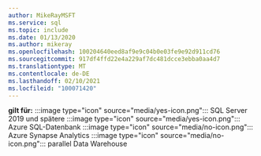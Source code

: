 ```yaml
---
author: MikeRayMSFT
ms.service: sql
ms.topic: include
ms.date: 01/13/2020
ms.author: mikeray
ms.openlocfilehash: 100204640eed8af9e9c04b0e03fe9e92d911cd76
ms.sourcegitcommit: 917df4ffd22e4a229af7dc481dcce3ebba0aa4d7
ms.translationtype: MT
ms.contentlocale: de-DE
ms.lasthandoff: 02/10/2021
ms.locfileid: "100071420"
---
```

<Token>**gilt für:** :::image type="icon" source="media/yes-icon.png"::: SQL Server 2019 und spätere :::image type="icon" source="media/yes-icon.png"::: Azure SQL-Datenbank :::image type="icon" source="media/no-icon.png"::: Azure Synapse Analytics :::image type="icon" source="media/no-icon.png"::: parallel Data Warehouse</Token>

